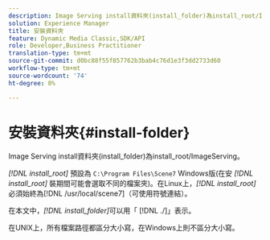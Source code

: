 ```yaml
---
description: Image Serving install資料夾(install_folder)為install_root/ImageServing。
solution: Experience Manager
title: 安裝資料夾
feature: Dynamic Media Classic,SDK/API
role: Developer,Business Practitioner
translation-type: tm+mt
source-git-commit: d0bc88f55f857762b3bab4c76d1e3f3dd2733d60
workflow-type: tm+mt
source-wordcount: '74'
ht-degree: 0%

---
```



# 安裝資料夾{#install-folder}

Image Serving install資料夾(install_folder)為install_root/ImageServing。

*[!DNL install_root]* 預設為 `C:\Program Files\Scene7` Windows版(在安 *[!DNL install_root]* 裝期間可能會選取不同的檔案夾)。在Linux上，*[!DNL install_root]*&#x200B;必須始終為[!DNL /usr/local/scene7]（可使用符號連結）。

在本文中，*[!DNL install_folder]*&#x200B;可以用「 [!DNL ./]」表示。

在UNIX上，所有檔案路徑都區分大小寫，在Windows上則不區分大小寫。
